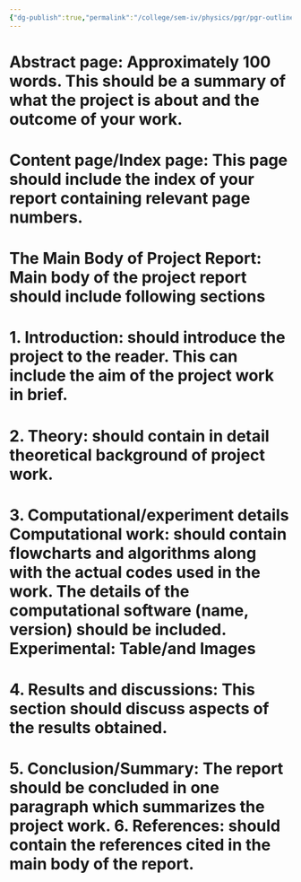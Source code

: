 ```yaml
---
{"dg-publish":true,"permalink":"/college/sem-iv/physics/pgr/pgr-outline/"}
---
```


# Abstract page: Approximately 100 words. This should be a summary of what the project is about and the outcome of your work. 
# Content page/Index page: This page should include the index of your report containing relevant page numbers.
# The Main Body of Project Report: Main body of the project report should include following sections 
# 1. Introduction: should introduce the project to the reader. This can include the aim of the project work in brief.
# 2. Theory: should contain in detail theoretical background of project work. 
# 3. Computational/experiment details Computational work: should contain flowcharts and algorithms along with the actual codes used in the work. The details of the computational software (name, version) should be included. Experimental: Table/and Images 
# 4. Results and discussions: This section should discuss aspects of the results obtained. 
# 5. Conclusion/Summary: The report should be concluded in one paragraph which summarizes the project work. 6. References: should contain the references cited in the main body of the report.